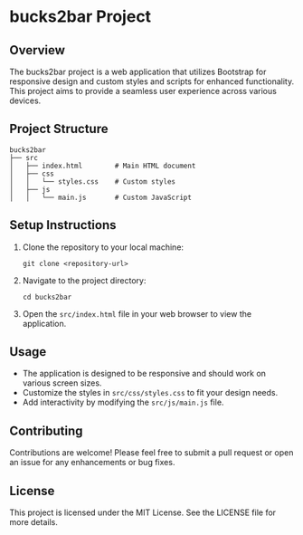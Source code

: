 # bucks2bar Project

## Overview
The bucks2bar project is a web application that utilizes Bootstrap for responsive design and custom styles and scripts for enhanced functionality. This project aims to provide a seamless user experience across various devices.

## Project Structure
```
bucks2bar
├── src
│   ├── index.html        # Main HTML document
│   ├── css
│   │   └── styles.css    # Custom styles
│   ├── js
│   │   └── main.js       # Custom JavaScript
```

## Setup Instructions
1. Clone the repository to your local machine:
   ```
   git clone <repository-url>
   ```
2. Navigate to the project directory:
   ```
   cd bucks2bar
   ```
3. Open the `src/index.html` file in your web browser to view the application.

## Usage
- The application is designed to be responsive and should work on various screen sizes.
- Customize the styles in `src/css/styles.css` to fit your design needs.
- Add interactivity by modifying the `src/js/main.js` file.

## Contributing
Contributions are welcome! Please feel free to submit a pull request or open an issue for any enhancements or bug fixes.

## License
This project is licensed under the MIT License. See the LICENSE file for more details.